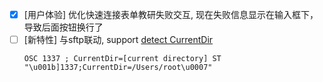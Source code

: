 - [x] [用户体验] 优化快速连接表单教研失败交互, 现在失败信息显示在输入框下，导致后面按钮换行了
- [ ] [新特性] 与sftp联动, support [detect CurrentDir](https://iterm2.com/documentation-escape-codes.html)
    ```
    OSC 1337 ; CurrentDir=[current directory] ST
    "\u001b]1337;CurrentDir=/Users/root\u0007"
    ```